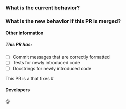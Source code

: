 <!-- A short description can be included here -->
<!-- Please ensure that reviewers are assigned -->

### What is the current behavior?
<!-- You can link to an open issue here -->

### What is the new behavior if this PR is merged?

#### Other information

##### This PR has:

- [ ] Commit messages that are correctly formatted
- [ ] Tests for newly introduced code
- [ ] Docstrings for newly introduced code

This PR is a <!-- REQUIRED: replace this comment with one of ["small change", "feature", "compatibility breaking update", "non-versioned change"] -->
that fixes #<!-- replace this comment with an issue number if applicable -->

#### Developers

@<!-- Include your name, and @ any others responsible for these changes -->
